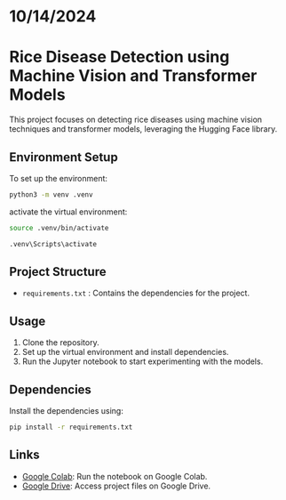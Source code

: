 # 10/14/2024

# Rice Disease Detection using Machine Vision and Transformer Models

This project focuses on detecting rice diseases using machine vision techniques and transformer models, leveraging the Hugging Face library.

## Environment Setup

To set up the environment:
```bash
python3 -m venv .venv
```

activate the virtual environment:
```bash
source .venv/bin/activate
```
```bash
.venv\Scripts\activate
```

## Project Structure

- `requirements.txt` : Contains the dependencies for the project.

## Usage

1. Clone the repository.
2. Set up the virtual environment and install dependencies.
3. Run the Jupyter notebook to start experimenting with the models.

## Dependencies

Install the dependencies using:

```bash
pip install -r requirements.txt
```

## Links

- [Google Colab](https://colab.research.google.com/drive/1JifTXhslMUR6ksv8S7DhKaYeT1dKgRw1#scrollTo=b8QC33RNEUDD): Run the notebook on Google Colab.
- [Google Drive](https://drive.google.com/drive/folders/0AND7L-n1cnFpUk9PVA): Access project files on Google Drive.
